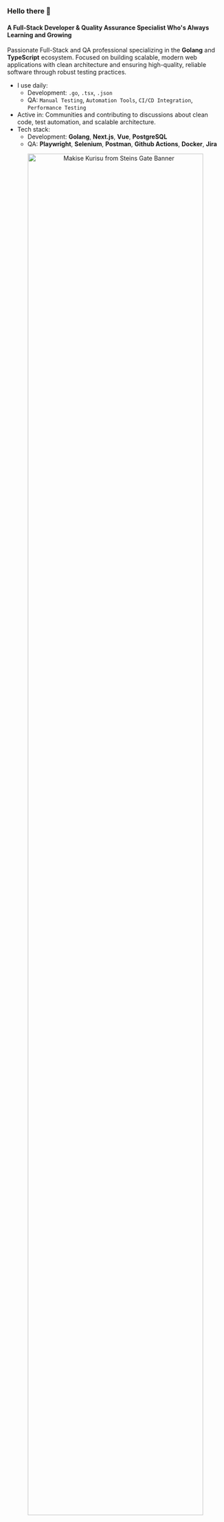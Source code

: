 ### Hello there 👋

#### A Full-Stack Developer & Quality Assurance Specialist Who's Always Learning and Growing

Passionate Full-Stack and QA professional specializing in the **Golang** and **TypeScript** ecosystem.
Focused on building scalable, modern web applications with clean architecture and ensuring high-quality, reliable software through robust testing practices.

- I use daily:
  - Development: `.go`, `.tsx`, `.json`
  - QA: `Manual Testing`, `Automation Tools`, `CI/CD Integration`, `Performance Testing`
- Active in: Communities and contributing to discussions about clean code, test automation, and scalable architecture.
- Tech stack:
  - Development: **Golang**, **Next.js**, **Vue**, **PostgreSQL**
  - QA: **Playwright**, **Selenium**, **Postman**, **Github Actions**, **Docker**, **Jira**

<div align="center">
<img src="https://i.pinimg.com/1200x/b7/5e/80/b75e8066645783e02480b110d0453e91.jpg" width="90%" alt="Makise Kurisu from Steins Gate Banner"/>
</div>
